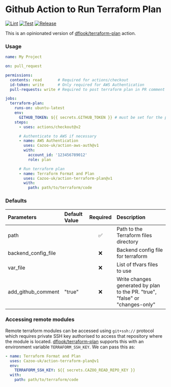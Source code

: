 # Github Action to Run Terraform Plan
[![Lint](https://github.com/Cazoo-uk/action-terraform-plan/actions/workflows/lint.yaml/badge.svg)](https://github.com/Cazoo-uk/action-terraform-plan/actions/workflows/lint.yaml) [![Test](https://github.com/Cazoo-uk/action-terraform-plan/actions/workflows/test.yaml/badge.svg)](https://github.com/Cazoo-uk/action-terraform-plan/actions/workflows/test.yaml) [![Release](https://github.com/Cazoo-uk/action-terraform-plan/actions/workflows/release.yaml/badge.svg)](https://github.com/Cazoo-uk/action-terraform-plan/actions/workflows/release.yaml)

This is an opinionated version of [dflook/terraform-plan](https://github.com/dflook/terraform-plan) action.

### Usage
```yaml
name: My Project

on: pull_request

permissions:
  contents: read       # Required for actions/checkout
  id-token: write      # Only required for AWS Authentication
  pull-requests: write # Required to post terraform plan in PR comment

jobs:
  terraform-plan:
    runs-on: ubuntu-latest
    env:
      GITHUB_TOKEN: ${{ secrets.GITHUB_TOKEN }} # must be set for the plan to be added as PR comment, unless add_github_comment is "false"
    steps:
      - uses: actions/checkout@v2

      # Authenticate to AWS if necessary
      - name: AWS Authentication
        uses: Cazoo-uk/action-aws-auth@v1
        with:
          account_id: '123456789012'
          role: plan

      # Run terraform plan
      - name: Terraform Format and Plan
        uses: Cazoo-uk/action-terraform-plan@v1
        with:
          path: path/to/terraform/code
```

### Defaults
| Parameters | Default Value  | Required | Description |
| :---   | :- | :-: | :- |
| path |  | ✅ | Path to the Terraform files directory  |
| backend_config_file |  | ❌ | Backend config file for terraform |
| var_file |  | ❌ | List of tfvars files to use |
| add_github_comment | "true" | ❌ | Write changes generated by plan to the PR. "true", "false" or "changes-only"  |

### Accessing remote modules
Remote terraform modules can be accessed using `git+ssh://` protocol which requires private SSH key authorised to access that repository where the module is located. [dflook/terraform-plan](https://github.com/dflook/terraform-plan) supports this with an environment variable `TERRAFORM_SSH_KEY`. We can pass this as:
```yaml
- name: Terraform Format and Plan
  uses: Cazoo-uk/action-terraform-plan@v1
  env:
    TERRAFORM_SSH_KEY: ${{ secrets.CAZOO_READ_REPO_KEY }}
  with:
    path: path/to/terraform/code
```
